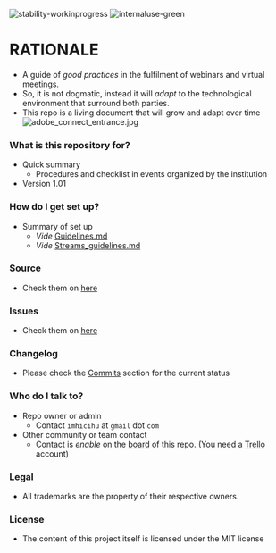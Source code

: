![stability-workinprogress](https://img.shields.io/badge/stability-work_in_progress-lightgrey.svg)
![internaluse-green](https://img.shields.io/badge/Internal%20use%3A-stable-green.svg)

# RATIONALE #

* A guide of _good practices_ in the fulfilment of webinars and virtual meetings.
* So, it is not dogmatic, instead it will _adapt_ to the technological environment that surround both parties.
* This repo is a living document that will grow and adapt over time
![adobe_connect_entrance.jpg](https://bitbucket.org/repo/akzAxL4/images/4238431507-adobe_connect_entrance.jpg)

### What is this repository for? ###

* Quick summary
    - Procedures and checklist in events organized by the institution
* Version 1.01

### How do I get set up? ###

* Summary of set up
    - _Vide_ [Guidelines.md](https://bitbucket.org/imhicihu/streaming/src/08eba2b95db8361f63f2fd2cc557a43bbbacedb3/Guidelines.md)
    - _Vide_ [Streams_guidelines.md](https://bitbucket.org/imhicihu/streaming/src/10053b13d5c242614d0417118a7274ef769cc230/Streams_guidelines.md?fileviewer=file-view-default)

### Source ###

* Check them on [here](https://bitbucket.org/imhicihu/streaming/src)

### Issues ###

* Check them on [here](https://bitbucket.org/imhicihu/streaming/issues)

### Changelog ###

* Please check the [Commits](https://bitbucket.org/imhicihu/streaming/commits/) section for the current status

### Who do I talk to? ###

* Repo owner or admin
    - Contact `imhicihu` at `gmail` dot `com`
* Other community or team contact
    - Contact is _enable_ on the [board](https://bitbucket.org/imhicihu/streaming/addon/trello/trello-board) of this repo. (You need a [Trello](https://trello.com/) account)


### Legal ###

* All trademarks are the property of their respective owners.

### License ###

* The content of this project itself is licensed under the MIT license